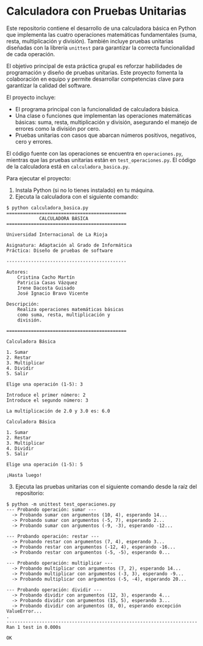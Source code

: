 # Calculadora con Pruebas Unitarias

Este repositorio contiene el desarrollo de una calculadora básica en Python que implementa las cuatro operaciones matemáticas fundamentales (suma, resta, multiplicación y división). También incluye pruebas unitarias diseñadas con la librería `unittest` para garantizar la correcta funcionalidad de cada operación.

El objetivo principal de esta práctica grupal es reforzar habilidades de programación y diseño de pruebas unitarias. Este proyecto fomenta la colaboración en equipo y permite desarrollar competencias clave para garantizar la calidad del software.

El proyecto incluye:

- El programa principal con la funcionalidad de calculadora básica. 
- Una clase o funciones que implementan las operaciones matemáticas básicas: suma, resta, multiplicación y división, asegurando el manejo de errores como la división por cero.
- Pruebas unitarias con casos que abarcan números positivos, negativos, cero y errores.

El código fuente con las operaciones se encuentra en `operaciones.py`, mientras que las pruebas unitarias están en `test_operaciones.py`. El código de la calculadora está en `calculadora_basica.py`.

Para ejecutar el proyecto:

1. Instala Python (si no lo tienes instalado) en tu máquina.
2. Ejecuta la calculadora con el siguiente comando: 
```
$ python calculadora_basica.py
============================================
            CALCULADORA BÁSICA
============================================

Universidad Internacional de La Rioja

Asignatura: Adaptación al Grado de Informática
Práctica: Diseño de pruebas de software

--------------------------------------------

Autores:
    Cristina Cacho Martín
    Patricia Casas Vázquez
    Irene Dacosta Guisado
    José Ignacio Bravo Vicente

Descripción: 
    Realiza operaciones matemáticas básicas
    como suma, resta, multiplicación y
    división.

============================================

Calculadora Básica

1. Sumar
2. Restar
3. Multiplicar
4. Dividir
5. Salir

Elige una operación (1-5): 3

Introduce el primer número: 2
Introduce el segundo número: 3

La multiplicación de 2.0 y 3.0 es: 6.0

Calculadora Básica

1. Sumar
2. Restar
3. Multiplicar
4. Dividir
5. Salir

Elige una operación (1-5): 5

¡Hasta luego!
```

3. Ejecuta las pruebas unitarias con el siguiente comando desde la raíz del repositorio:
```
$ python -m unittest test_operaciones.py
--- Probando operación: sumar ---
  -> Probando sumar con argumentos (10, 4), esperando 14...
  -> Probando sumar con argumentos (-5, 7), esperando 2...
  -> Probando sumar con argumentos (-9, -3), esperando -12...

--- Probando operación: restar ---
  -> Probando restar con argumentos (7, 4), esperando 3...
  -> Probando restar con argumentos (-12, 4), esperando -16...
  -> Probando restar con argumentos (-5, -5), esperando 0...

--- Probando operación: multiplicar ---
  -> Probando multiplicar con argumentos (7, 2), esperando 14...
  -> Probando multiplicar con argumentos (-3, 3), esperando -9...
  -> Probando multiplicar con argumentos (-5, -4), esperando 20...

--- Probando operación: dividir ---
  -> Probando dividir con argumentos (12, 3), esperando 4...
  -> Probando dividir con argumentos (15, 5), esperando 3...
  -> Probando dividir con argumentos (8, 0), esperando excepción ValueError...
.
----------------------------------------------------------------------
Ran 1 test in 0.000s

OK
```

